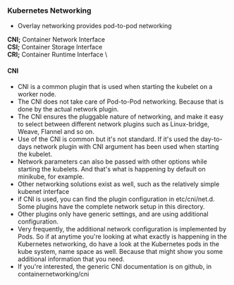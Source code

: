 ### Kubernetes Networking

* Overlay networking provides pod-to-pod networking

**CNI;** Container Network Interface \
**CSI;** Container Storage Interface \
**CRI;** Container Runtime Interface \

#### CNI

* CNI is a common plugin that is used when starting the kubelet on a worker node. 
* The CNI does not take care of Pod-to-Pod networking. Because that is done by the actual network plugin. 
* The CNI ensures the pluggable nature of networking, and make it easy to select between different network plugins such as Linux-bridge, Weave, Flannel and so on.
* Use of the CNI is common but it's not standard. If it's used the day-to-days network plugin with CNI argument has been used when starting the kubelet. 
* Network parameters can also be passed with other options while starting the kubelets. And that's what is happening by default on minikube, for example. 
* Other networking solutions exist as well, such as the relatively simple kubenet interface
* if CNI is used, you can find the plugin configuration in etc/cni/net.d. Some plugins have the complete network setup in this directory. 
* Other plugins only have generic settings, and are using additional configuration. 
* Very frequently, the additional network configuration is implemented by Pods. So if at anytime you're looking at what exactly is happening in the Kubernetes   networking, do have a look at the Kubernetes pods in the kube system, name space as well. Because that might show you some additional information that you need.
* If you're interested, the generic CNI documentation is on github, in containernetworking/cni